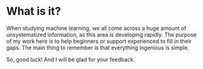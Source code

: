 # What is it?

When studying machine learning, we all come across a huge amount of unsystematized information, as this area is developing rapidly.
The purpose of my work here is to help beginners or support experienced to fill in their gaps.
The main thing to remember is that everything ingenious is simple.

So, good luck! And I will be glad for your feedback.
